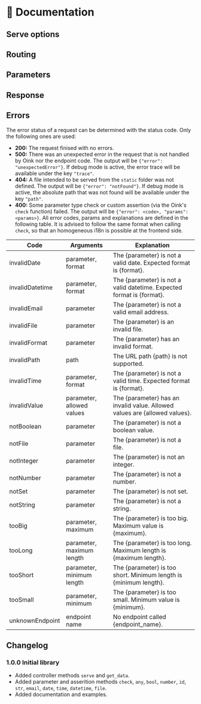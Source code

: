 # 🐽 Documentation

## Serve options

## Routing

## Parameters

## Response

## Errors

The error status of a request can be determined with the status code. Only the following ones are used:

* **200:** The request finised with no errors.
* **500:** There was an unexpected error in the request that is not handled by Oink nor the endpoint code. The output will be `{"error": "unexpectedError"}`. If debug mode is active, the error trace will be available under the key `"trace"`.
* **404:** A file intended to be served from the `static` folder was not defined. The output will be `{"error": "notFound"}`. If debug mode is active, the absolute path that was not found will be available under the key `"path"`.
* **400:** Some parameter type check or custom assertion (via the Oink's `check` function) failed. The output will be `{"error": <code>, "params": <params>}`. All error codes, params and explanations are defined in the following table. It is advised to follow the same format when calling `check`, so that an homogeneous i18n is possible at the frontend side.

| Code | Arguments | Explanation |
| - | - | - |
| invalidDate | parameter, format | The {parameter} is not a valid date. Expected format is {format}. |
| invalidDatetime | parameter, format | The {parameter} is not a valid datetime. Expected format is {format}. |
| invalidEmail | parameter | The {parameter} is not a valid email address. |
| invalidFile | parameter | The {parameter} is an invalid file. |
| invalidFormat | parameter | The {parameter} has an invalid format. |
| invalidPath | path | The URL path {path} is not supported. |
| invalidTime | parameter, format | The {parameter} is not a valid time. Expected format is {format}. |
| invalidValue | parameter, allowed values | The {parameter} has an invalid value. Allowed values are {allowed values}. |
| notBoolean | parameter | The {parameter} is not a boolean value. |
| notFile | parameter | The {parameter} is not a file. |
| notInteger | parameter | The {parameter} is not an integer. |
| notNumber | parameter | The {parameter} is not a number. |
| notSet | parameter | The {parameter} is not set. |
| notString | parameter | The {parameter} is not a string. |
| tooBig | parameter, maximum | The {parameter} is too big. Maximum value is {maximum}. |
| tooLong | parameter, maximum length | The {parameter} is too long. Maximum length is {maximum length}. |
| tooShort | parameter, minimum length | The {parameter} is too short. Minimum length is {minimum length}. |
| tooSmall | parameter, minimum | The {parameter} is too small. Minimum value is {minimum}. |
| unknownEndpoint | endpoint name | No endpoint called {endpoint_name}. |

## Changelog

### 1.0.0 Initial library

* Added controller methods `serve` and `get_data`.
* Added parameter and asserition methods `check`, `any`, `bool`, `number`, `id`, `str`, `email`, `date`, `time`, `datetime`, `file`.
* Added documentation and examples.